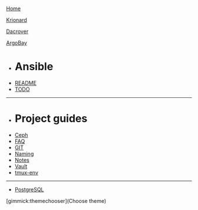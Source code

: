 [Home](index.md)

[Krionard](krionard.md)

[Dacrover](dacrover.md)

[ArgoBay]()

  * # Ansible
  * [README](argobay/README.md)
  * [TODO](argobay/TODO.md)
  - - - -
  * # Project guides
  * [Ceph](argobay/docs/ceph.md)
  * [FAQ](argobay/docs/faq.md)
  * [GIT](argobay/docs/git.md)
  * [Naming](argobay/docs/naming.md)
  * [Notes](argobay/docs/notes.md)
  * [Vault](argobay/docs/vault.md)
  * [tmux-env](argobay/docs/tmux-env.md)
  - - - -
  * [PostgreSQL](argobay/docs/postgresql.md)

[gimmick:themechooser](Choose theme)
